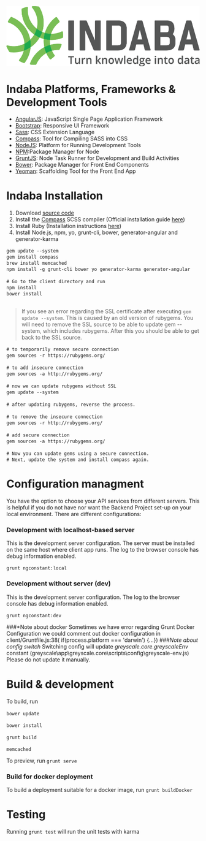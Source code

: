 ![logo](../images/Indaba_logo.png)

# Indaba Platforms, Frameworks & Development Tools
  - [AngularJS](http://angularjs.org/): JavaScript Single Page Application Framework
  - [Bootstrap](http://getbootstrap.com/): Responsive UI Framework 
  - [Sass](http://sass-lang.com/): CSS Extension Language
  - [Compass](http://compass-style.org/): Tool for Compiling SASS into CSS
  - [NodeJS](http://nodejs.org/): Platform for Running Development Tools
  - [NPM](https://www.npmjs.org/):Package Manager for Node
  - [GruntJS](http://gruntjs.com/): Node Task Runner for Development and Build Activities
  - [Bower](http://bower.io/): Package Manager for Front End Components 
  - [Yeoman](http://yeoman.io/): Scaffolding Tool for the Front End App 
  
# Indaba Installation

1. Download [source code](https://github.com/amida-tech/greyscale/)
2. Install the [Compass](http://compass-style.org/) SCSS compiler (Official installation guide [here](http://compass-style.org/install/))
3. Install Ruby (Installation instructions [here](https://www.ruby-lang.org/en/documentation/installation/))
4. Install Node.js, npm, yo, grunt-cli, bower, generator-angular and generator-karma

```
gem update --system
gem install compass
brew install memcached
npm install -g grunt-cli bower yo generator-karma generator-angular

# Go to the client directory and run 
npm install
bower install


```

>If you see an error regarding the SSL certificate after executing `gem update --system`.
> This is caused by an old version of rubygems. You will need to remove the SSL source to be able to update gem --system, which includes rubygems. After this you should be able to get back to the SSL source.


```
# to temporarily remove secure connection
gem sources -r https://rubygems.org/

# to add insecure connection
gem sources -a http://rubygems.org/

# now we can update rubygems without SSL
gem update --system

# after updating rubygems, reverse the process.

# to remove the insecure connection
gem sources -r http://rubygems.org/

# add secure connection
gem sources -a https://rubygems.org/

# Now you can update gems using a secure connection.
# Next, update the system and install compass again.
```


# Configuration managment

You have the option to choose your API services from different servers. This is helpful if you do not have nor want the Backend Project set-up on your local environment.
There are different configurations:

### Development with localhost-based server

This is the development server configuration. The server must be installed on the same host where client app runs. The log to the browser console has debug information enabled.

```
grunt ngconstant:local
```

### Development without server (dev)

This is the development server configuration. The log to the browser console has debug information enabled.

```
grunt ngconstant:dev
```

###*Note about docker
Sometimes we have error regarding Grunt Docker Configuration
we could comment out docker configuration in client/Gruntfile.js:38( if(process.platform === 'darwin') {...})
###*Note about config switch*
Switching config will update *greyscale.core.greyscaleEnv* constant (greyscale\app\greyscale.core\scripts\config\greyscale-env.js)
Please do not update it manually.


# Build & development

To build, run  

`bower update` 

`bower install` 

`grunt build`

`memcached`

To preview, run `grunt serve`

### Build for docker deployment

To build a deployment suitable for a docker image, run `grunt buildDocker`


# Testing

Running `grunt test` will run the unit tests with karma
